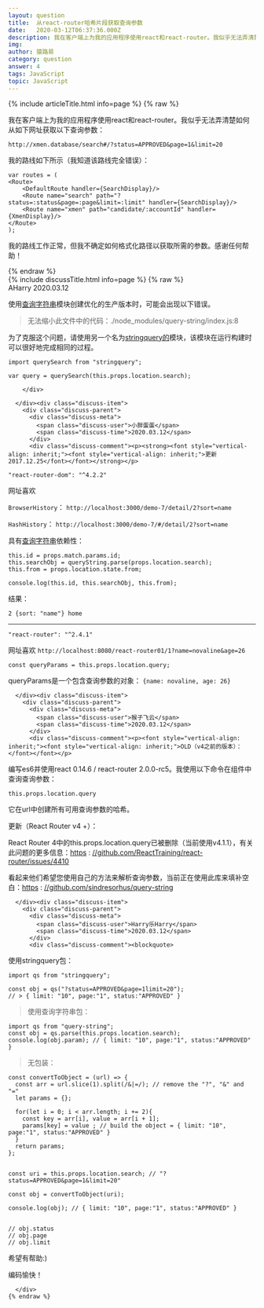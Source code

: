 ```yaml
---
layout: question
title:  从react-router哈希片段获取查询参数
date:   2020-03-12T06:37:36.000Z
description: 我在客户端上为我的应用程序使用react和react-router。我似乎无法弄清楚如何从如下网址获取以下查询参数：http //xmen.datab...
img: 
author: 猿路易
category: question
answer: 4
tags: JavaScript
topic: JavaScript
---
```

<div class="article-root">
  <div class="article">
    {% include articleTitle.html info=page %}
    {% raw %}
    <div class="article-content"><p><font style="vertical-align: inherit;"><font style="vertical-align: inherit;">我在客户端上为我的应用程序使用react和react-router。</font><font style="vertical-align: inherit;">我似乎无法弄清楚如何从如下网址获取以下查询参数：</font></font></p>

<pre><code>http://xmen.database/search#/?status=APPROVED&amp;page=1&amp;limit=20
</code></pre>

<p><font style="vertical-align: inherit;"><font style="vertical-align: inherit;">我的路线如下所示（我知道该路线完全错误）：</font></font></p>

<pre><code>var routes = (<font></font>
&lt;Route&gt;<font></font>
    &lt;DefaultRoute handler={SearchDisplay}/&gt;<font></font>
    &lt;Route name="search" path="?status=:status&amp;page=:page&amp;limit=:limit" handler={SearchDisplay}/&gt;<font></font>
    &lt;Route name="xmen" path="candidate/:accountId" handler={XmenDisplay}/&gt;<font></font>
&lt;/Route&gt;<font></font>
);<font></font>
</code></pre>

<p><font style="vertical-align: inherit;"><font style="vertical-align: inherit;">我的路线工作正常，但我不确定如何格式化路径以获取所需的参数。</font><font style="vertical-align: inherit;">感谢任何帮助！</font></font></p></div>
    {% endraw %}
  </div>

  <div class="discuss-wrapper">
    {% include discussTitle.html info=page %}
    {% raw %}
    <div class="discuss-item">
        <div class="discuss-parent">
          <div class="discuss-meta">
            <span class="discuss-user">AHarry</span>
            <span class="discuss-time">2020.03.12</span>
          </div>
          <div class="discuss-comment"><p><font style="vertical-align: inherit;"><font style="vertical-align: inherit;">使用</font></font><a href="https://www.npmjs.com/package/query-string" rel="nofollow noreferrer"><font style="vertical-align: inherit;"><font style="vertical-align: inherit;">查询字符串</font></font></a><font style="vertical-align: inherit;"><font style="vertical-align: inherit;">模块</font><font style="vertical-align: inherit;">创建优化的生产版本时，可能会出现以下错误</font><font style="vertical-align: inherit;">。</font></font></p>

<blockquote>
  <p><font style="vertical-align: inherit;"><font style="vertical-align: inherit;">无法缩小此文件中的代码：./node_modules/query-string/index.js:8</font></font></p>
</blockquote>

<p><font style="vertical-align: inherit;"><font style="vertical-align: inherit;">为了克服这个问题，请使用另一个名为</font></font><a href="https://www.npmjs.com/package/stringquery" rel="nofollow noreferrer"><font style="vertical-align: inherit;"><font style="vertical-align: inherit;">stringquery的</font></font></a><font style="vertical-align: inherit;"><font style="vertical-align: inherit;">模块，该模块</font><font style="vertical-align: inherit;">在运行构建时可以很好地完成相同的过程。</font></font></p>

<pre><code>import querySearch from "stringquery";<font></font>
<font></font>
var query = querySearch(this.props.location.search);<font></font>
</code></pre></div>
        </div>
        
      </div><div class="discuss-item">
        <div class="discuss-parent">
          <div class="discuss-meta">
            <span class="discuss-user">小胖蛋蛋</span>
            <span class="discuss-time">2020.03.12</span>
          </div>
          <div class="discuss-comment"><p><strong><font style="vertical-align: inherit;"><font style="vertical-align: inherit;">更新2017.12.25</font></font></strong></p>

<p><code>"react-router-dom": "^4.2.2"</code></p>

<p><font style="vertical-align: inherit;"><font style="vertical-align: inherit;">网址喜欢 </font></font></p>

<p><code>BrowserHistory</code><font style="vertical-align: inherit;"><font style="vertical-align: inherit;">： </font></font><code>http://localhost:3000/demo-7/detail/2?sort=name</code></p>

<p><code>HashHistory</code><font style="vertical-align: inherit;"><font style="vertical-align: inherit;">： </font></font><code>http://localhost:3000/demo-7/#/detail/2?sort=name</code></p>

<p><font style="vertical-align: inherit;"><font style="vertical-align: inherit;">具有</font></font><a href="https://github.com/sindresorhus/query-string" rel="nofollow noreferrer"><font style="vertical-align: inherit;"><font style="vertical-align: inherit;">查询字符串</font></font></a><font style="vertical-align: inherit;"><font style="vertical-align: inherit;">依赖性：</font></font></p>

<pre><code>this.id = props.match.params.id;<font></font>
this.searchObj = queryString.parse(props.location.search);<font></font>
this.from = props.location.state.from;<font></font>
<font></font>
console.log(this.id, this.searchObj, this.from);<font></font>
</code></pre>

<p><font style="vertical-align: inherit;"><font style="vertical-align: inherit;">结果：</font></font></p>

<p><code>2 {sort: "name"} home</code></p>

<hr>

<p><code>"react-router": "^2.4.1"</code></p>

<p><font style="vertical-align: inherit;"><font style="vertical-align: inherit;">网址喜欢 </font></font><code>http://localhost:8080/react-router01/1?name=novaline&amp;age=26</code></p>

<p><code>const queryParams = this.props.location.query;</code></p>

<p><font style="vertical-align: inherit;"><font style="vertical-align: inherit;">queryParams是一个包含查询参数的对象： </font></font><code>{name: novaline, age: 26}</code></p></div>
        </div>
        
      </div><div class="discuss-item">
        <div class="discuss-parent">
          <div class="discuss-meta">
            <span class="discuss-user">猴子飞云</span>
            <span class="discuss-time">2020.03.12</span>
          </div>
          <div class="discuss-comment"><p><font style="vertical-align: inherit;"><font style="vertical-align: inherit;">OLD（v4之前的版本）：</font></font></p>

<p><font style="vertical-align: inherit;"><font style="vertical-align: inherit;">编写es6并使用react 0.14.6 / react-router 2.0.0-rc5。</font><font style="vertical-align: inherit;">我使用以下命令在组件中查询查询参数：</font></font></p>

<pre><code>this.props.location.query
</code></pre>

<p><font style="vertical-align: inherit;"><font style="vertical-align: inherit;">它在url中创建所有可用查询参数的哈希。</font></font></p>

<p><font style="vertical-align: inherit;"><font style="vertical-align: inherit;">更新（React Router v4 +）： </font></font></p>

<p><font style="vertical-align: inherit;"><font style="vertical-align: inherit;">React Router 4中的this.props.location.query已被删除（当前使用v4.1.1），有关此问题的更多信息：</font><a href="https://github.com/ReactTraining/react-router/issues/4410" rel="noreferrer"><font style="vertical-align: inherit;">https</font></a><font style="vertical-align: inherit;"> : </font></font><a href="https://github.com/ReactTraining/react-router/issues/4410" rel="noreferrer"><font style="vertical-align: inherit;"><font style="vertical-align: inherit;">//github.com/ReactTraining/react-router/issues/4410</font></font></a></p>

<p><font style="vertical-align: inherit;"><font style="vertical-align: inherit;">看起来他们希望您使用自己的方法来解析查询参数，当前正在使用此库来填补空白：</font><a href="https://github.com/sindresorhus/query-string" rel="noreferrer"><font style="vertical-align: inherit;">https</font></a><font style="vertical-align: inherit;"> : </font></font><a href="https://github.com/sindresorhus/query-string" rel="noreferrer"><font style="vertical-align: inherit;"><font style="vertical-align: inherit;">//github.com/sindresorhus/query-string</font></font></a></p></div>
        </div>
        
      </div><div class="discuss-item">
        <div class="discuss-parent">
          <div class="discuss-meta">
            <span class="discuss-user">Harry乐Harry</span>
            <span class="discuss-time">2020.03.12</span>
          </div>
          <div class="discuss-comment"><blockquote>
  <p><font style="vertical-align: inherit;"><font style="vertical-align: inherit;">使用stringquery包：</font></font></p>
</blockquote>

<pre><code>import qs from "stringquery";<font></font>
<font></font>
const obj = qs("?status=APPROVED&amp;page=1limit=20");  <font></font>
// &gt; { limit: "10", page:"1", status:"APPROVED" }<font></font>
</code></pre>

<blockquote>
  <p><font style="vertical-align: inherit;"><font style="vertical-align: inherit;">使用查询字符串包：</font></font></p>
</blockquote>

<pre><code>import qs from "query-string";<font></font>
const obj = qs.parse(this.props.location.search);<font></font>
console.log(obj.param); // { limit: "10", page:"1", status:"APPROVED" } <font></font>
</code></pre>

<blockquote>
  <p><font style="vertical-align: inherit;"><font style="vertical-align: inherit;">无包装： </font></font></p>
</blockquote>

<pre><code>const convertToObject = (url) =&gt; {<font></font>
  const arr = url.slice(1).split(/&amp;|=/); // remove the "?", "&amp;" and "="<font></font>
  let params = {};<font></font>
<font></font>
  for(let i = 0; i &lt; arr.length; i += 2){<font></font>
    const key = arr[i], value = arr[i + 1];<font></font>
    params[key] = value ; // build the object = { limit: "10", page:"1", status:"APPROVED" }<font></font>
  }<font></font>
  return params;<font></font>
};<font></font>
<font></font>
<font></font>
const uri = this.props.location.search; // "?status=APPROVED&amp;page=1&amp;limit=20"<font></font>
<font></font>
const obj = convertToObject(uri);<font></font>
<font></font>
console.log(obj); // { limit: "10", page:"1", status:"APPROVED" }<font></font>
<font></font>
<font></font>
// obj.status<font></font>
// obj.page<font></font>
// obj.limit<font></font>
</code></pre>

<p><font style="vertical-align: inherit;"><font style="vertical-align: inherit;">希望有帮助:)</font></font></p>

<p><font style="vertical-align: inherit;"><font style="vertical-align: inherit;">编码愉快！</font></font></p></div>
        </div>
        
      </div>
    {% endraw %}
  </div>
<div>
